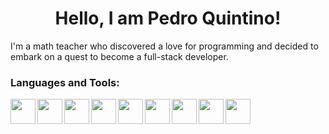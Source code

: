 <h1 align = "center">Hello, I am Pedro Quintino!</h1>
<p>I'm a math teacher who discovered a love for programming and decided to embark on a quest to become a full-stack developer. </p>
<h3>Languages and Tools:</h3>
<img width="40px" align="left" src="https://cdn.jsdelivr.net/gh/devicons/devicon/icons/python/python-original.svg" />
<img width="40px" align="left" src="https://cdn.jsdelivr.net/gh/devicons/devicon/icons/javascript/javascript-original.svg" />
<img width="40px" align="left" src="https://cdn.jsdelivr.net/gh/devicons/devicon/icons/typescript/typescript-original.svg" />
<img width="40px" align="left" src="https://cdn.jsdelivr.net/gh/devicons/devicon/icons/html5/html5-original.svg" />
<img width="40px" align="left" src="https://cdn.jsdelivr.net/gh/devicons/devicon/icons/css3/css3-original.svg" />
<img width="40px" align="left" src="https://cdn.jsdelivr.net/gh/devicons/devicon/icons/nodejs/nodejs-original.svg" />
<img width="40px" align="left" src="https://cdn.jsdelivr.net/gh/devicons/devicon/icons/react/react-original.svg" />
<img width="40px" align="left" src="https://cdn.jsdelivr.net/gh/devicons/devicon/icons/latex/latex-original.svg" />
<img width="40px" align="left" src="https://cdn.jsdelivr.net/gh/devicons/devicon/icons/git/git-original.svg" />










